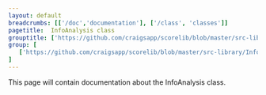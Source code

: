 ```yaml
---
layout: default
breadcrumbs: [['/doc','documentation'], ['/class', 'classes']]
pagetitle:  InfoAnalysis class
grouptitle: ['https://github.com/craigsapp/scorelib/blob/master/src-library', 'Source Code']
group: [ 
   ['https://github.com/craigsapp/scorelib/blob/master/src-library/InfoAnalysis.cpp', InfoAnalysis.cpp], 
]
---
```


This page will contain documentation about the InfoAnalysis class.


